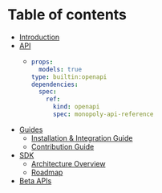 # Table of contents

* [Introduction](README.md)
* [API](API/README.md)
  * ```yaml
    props:
      models: true
    type: builtin:openapi
    dependencies:
      spec:
        ref:
          kind: openapi
          spec: monopoly-api-reference
    ```
* [Guides](guides/README.md)
  * [Installation & Integration Guide](<Guides/Getting Started.md>)
  * [Contribution Guide](Guides/Contribution.md)
* [SDK](sdk/README.md)
  * [Architecture Overview](SDK/Architecture.md)
  * [Roadmap](SDK/Roadmap.md)
* [Beta APIs](beta-apis.md)
